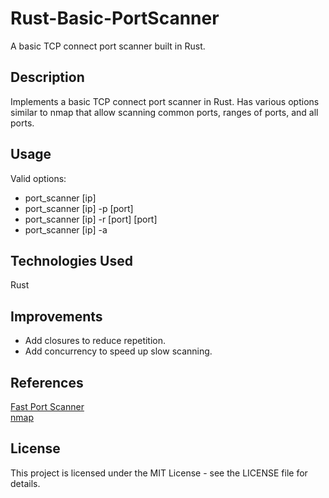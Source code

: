 # Rust-Basic-PortScanner
A basic TCP connect port scanner built in Rust.

## Description
Implements a basic TCP connect port scanner in Rust. Has various options similar to nmap that allow scanning common ports, ranges of ports, and all ports.

## Usage
Valid options:
- port_scanner [ip]
- port_scanner [ip] -p [port]
- port_scanner [ip] -r [port] [port]
- port_scanner [ip] -a

## Technologies Used
Rust

## Improvements
- Add closures to reduce repetition.
- Add concurrency to speed up slow scanning.

## References
[Fast Port Scanner](https://kerkour.com/rust-fast-port-scanner)\
[nmap](https://nmap.org/book/man-port-scanning-techniques.html)

## License

This project is licensed under the  MIT License - see the LICENSE file for details.
